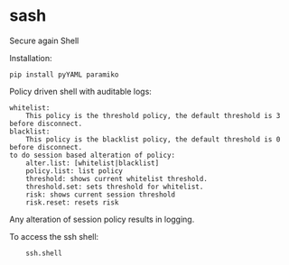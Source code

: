 sash
====

Secure again Shell

Installation: 
    
    pip install pyYAML paramiko

Policy driven shell with auditable logs:

    whitelist: 
        This policy is the threshold policy, the default threshold is 3 before disconnect. 
    blacklist: 
        This policy is the blacklist policy, the default threshold is 0 before disconnect.
    to do session based alteration of policy:
        alter.list: [whitelist|blacklist] 
        policy.list: list policy
        threshold: shows current whitelist threshold.
        threshold.set: sets threshold for whitelist.
        risk: shows current session threshold
        risk.reset: resets risk

Any alteration of session policy results in logging.

To access the ssh shell:
        
        ssh.shell
